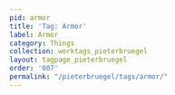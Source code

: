 ```yaml
---
pid: armor
title: 'Tag: Armor'
label: Armor
category: Things
collection: worktags_pieterbruegel
layout: tagpage_pieterbruegel
order: '007'
permalink: "/pieterbruegel/tags/armor/"
---
```

